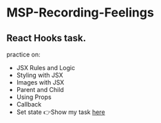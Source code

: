 # MSP-Recording-Feelings
## React Hooks task.
practice on:
- JSX Rules and Logic
- Styling with JSX
- Images with JSX
- Parent and Child
- Using Props
- Callback
- Set state
👉Show my task [here](https://record-feelings.mariamreda2.repl.co)
